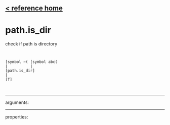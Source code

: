 [< reference home](ceammc_lib.html)
---

# path.is_dir


check if path is directory

```


[symbol ~( [symbol abc(
|          |
[path.is_dir]
|
[T]

            
```

---
arguments:


---
properties:


